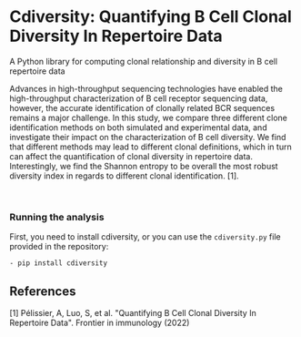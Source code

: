 # Cdiversity: Quantifying B Cell Clonal Diversity In Repertoire Data
A Python library for computing clonal relationship and diversity in B cell repertoire data

Advances in high-throughput sequencing technologies have enabled the high-throughput characterization of B cell receptor sequencing data, however, the accurate identification of clonally related BCR sequences remains a major challenge. In this study, we compare three different clone identification methods on both simulated and experimental data, and investigate their impact on the characterization of B cell diversity. We find that different methods may lead to different clonal definitions, which in turn can affect the quantification of clonal diversity in repertoire data. Interestingly, we find the Shannon entropy to be overall the most robust diversity index in regards to different clonal identification. [1].

&nbsp;



        
        
### Running the analysis

First, you need to install cdiversity, or you can use the `cdiversity.py` file provided in the repository:

	- pip install cdiversity



## References

[1] Pélissier, A, Luo, S, et al. "Quantifying B Cell Clonal Diversity In Repertoire Data". Frontier in immunology (2022)
